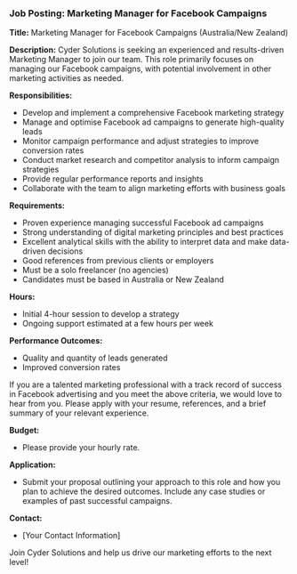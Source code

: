 ### Job Posting: Marketing Manager for Facebook Campaigns

**Title:** Marketing Manager for Facebook Campaigns (Australia/New Zealand)

**Description:**
Cyder Solutions is seeking an experienced and results-driven Marketing Manager to join our team. This role primarily focuses on managing our Facebook campaigns, with potential involvement in other marketing activities as needed. 

**Responsibilities:**
- Develop and implement a comprehensive Facebook marketing strategy
- Manage and optimise Facebook ad campaigns to generate high-quality leads
- Monitor campaign performance and adjust strategies to improve conversion rates
- Conduct market research and competitor analysis to inform campaign strategies
- Provide regular performance reports and insights
- Collaborate with the team to align marketing efforts with business goals

**Requirements:**
- Proven experience managing successful Facebook ad campaigns
- Strong understanding of digital marketing principles and best practices
- Excellent analytical skills with the ability to interpret data and make data-driven decisions
- Good references from previous clients or employers
- Must be a solo freelancer (no agencies)
- Candidates must be based in Australia or New Zealand

**Hours:**
- Initial 4-hour session to develop a strategy
- Ongoing support estimated at a few hours per week

**Performance Outcomes:**
- Quality and quantity of leads generated
- Improved conversion rates

If you are a talented marketing professional with a track record of success in Facebook advertising and you meet the above criteria, we would love to hear from you. Please apply with your resume, references, and a brief summary of your relevant experience.

**Budget:**
- Please provide your hourly rate.

**Application:**
- Submit your proposal outlining your approach to this role and how you plan to achieve the desired outcomes. Include any case studies or examples of past successful campaigns.

**Contact:**
- [Your Contact Information]

Join Cyder Solutions and help us drive our marketing efforts to the next level!